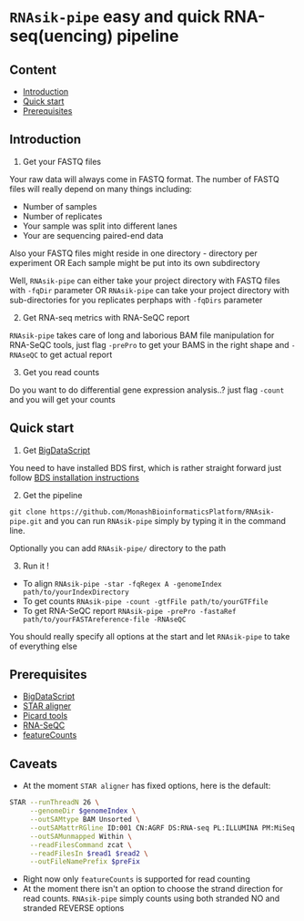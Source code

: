 # `RNAsik-pipe` easy and quick RNA-seq(uencing) pipeline

## Content

- [Introduction](#introduction)
- [Quick start](#quick-start)
- [Prerequisites](#prerequisites)

## Introduction

1. Get your FASTQ files

Your raw data will always come in FASTQ format. The number of FASTQ files will really depend on many things
including:

  - Number of samples 
  - Number of replicates 
  - Your sample was split into different lanes
  - Your are sequencing paired-end data

Also your FASTQ files might reside in one directory - directory per experiment 
OR 
Each sample might be put into its own subdirectory 

Well, `RNAsik-pipe` can either take your project directory with FASTQ files with `-fqDir` parameter
OR `RNAsik-pipe` can take your project directory with sub-directories for you replicates perphaps with 
`-fqDirs` parameter

2. Get RNA-seq metrics with RNA-SeQC report

`RNAsik-pipe` takes care of long and laborious BAM file manipulation for RNA-SeQC tools, just flag 
`-prePro` to get your BAMS in the right shape and `-RNAseQC` to get actual report

3. Get you read counts

Do you want to do differential gene expression analysis..? just flag `-count` and you will get your counts

## Quick start


1. Get [BigDataScript](http://pcingola.github.io/BigDataScript/)

You need to have installed BDS first, which is rather straight forward just follow [BDS installation instructions](http://pcingola.github.io/BigDataScript/download.html)

2. Get the pipeline

`git clone https://github.com/MonashBioinformaticsPlatform/RNAsik-pipe.git` and you can run `RNAsik-pipe`
simply by typing it in the command line. 

Optionally you can add `RNAsik-pipe/` directory to the path 

3. Run it !

- To align `RNAsik-pipe -star -fqRegex A -genomeIndex path/to/yourIndexDirectory` 
- To get counts `RNAsik-pipe -count -gtfFile path/to/yourGTFfile`
- To get RNA-SeQC report `RNAsik-pipe -prePro -fastaRef path/to/yourFASTAreference-file -RNAseQC`

You should really specify all options at the start and let `RNAsik-pipe` to take of everything else

## Prerequisites

- [BigDataScript](http://pcingola.github.io/BigDataScript/download.html)
- [STAR aligner](https://github.com/alexdobin/STAR/releases)
- [Picard tools](http://broadinstitute.github.io/picard/)
- [RNA-SeQC](https://www.broadinstitute.org/cancer/cga/rna-seqc)
- [featureCounts](http://subread.sourceforge.net/)

## Caveats 

- At the moment `STAR aligner` has fixed options, here is the default:

```BASH
STAR --runThreadN 26 \
     --genomeDir $genomeIndex \
     --outSAMtype BAM Unsorted \
     --outSAMattrRGline ID:001 CN:AGRF DS:RNA-seq PL:ILLUMINA PM:MiSeq SM:$uniqueName \
     --outSAMunmapped Within \
     --readFilesCommand zcat \
     --readFilesIn $read1 $read2 \
     --outFileNamePrefix $preFix
```

- Right now only `featureCounts` is supported for read counting
- At the moment there isn't an option to choose the strand direction for read counts. `RNAsik-pipe` simply
counts using both stranded NO and stranded REVERSE options

